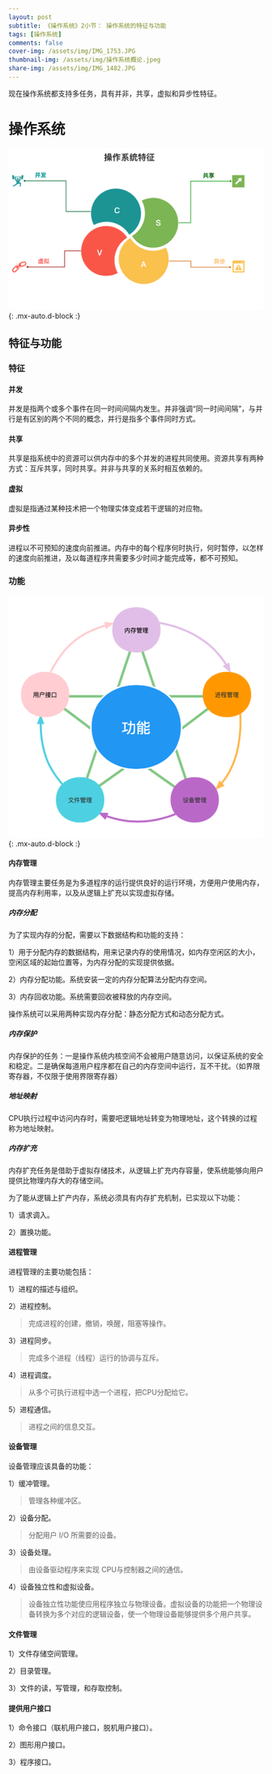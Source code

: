 ```yaml
---
layout: post
subtitle: 《操作系统》2小节： 操作系统的特征与功能
tags: [操作系统]
comments: false
cover-img: /assets/img/IMG_1753.JPG
thumbnail-img: /assets/img/操作系统概论.jpeg
share-img: /assets/img/IMG_1482.JPG
---
```


现在操作系统都支持多任务，具有并非，共享，虚拟和异步性特征。

# 操作系统

![操作系统-特征.png](../assets/img/操作系统-特征.png){: .mx-auto.d-block :}

##  特征与功能

###  特征

#### 并发
并发是指两个或多个事件在同一时间间隔内发生。并非强调“同一时间间隔”，与并行是有区别的两个不同的概念，并行是指多个事件同时方式。
#### 共享
共享是指系统中的资源可以供内存中的多个并发的进程共同使用。资源共享有两种方式：互斥共享，同时共享。并非与共享的关系时相互依赖的。
#### 虚拟
虚拟是指通过某种技术把一个物理实体变成若干逻辑的对应物。
#### 异步性
进程以不可预知的速度向前推进。内存中的每个程序何时执行，何时暂停，以怎样的速度向前推进，及以每道程序共需要多少时间才能完成等，都不可预知。

### 功能

![操作系统-功能.png](../assets/img/操作系统-功能.png){: .mx-auto.d-block :}

#### 内存管理

内存管理主要任务是为多道程序的运行提供良好的运行环境，方便用户使用内存，提高内存利用率，以及从逻辑上扩充以实现虚拟存储。

##### 内存分配   

为了实现内存的分配，需要以下数据结构和功能的支持：

1）用于分配内存的数据结构，用来记录内存的使用情况，如内存空闲区的大小，空闲区域的起始位置等，为内存分配的实现提供依据。

2）内存分配功能。系统安装一定的内存分配算法分配内存空间。

3）内存回收功能。系统需要回收被释放的内存空间。


操作系统可以采用两种实现内存分配：静态分配方式和动态分配方式。

##### 内存保护

内存保护的任务：一是操作系统内核空间不会被用户随意访问，以保证系统的安全和稳定。二是确保每道用户程序都在自己的内存空间中运行，互不干扰。（如界限寄存器，不仅限于使用界限寄存器）

##### 地址映射
CPU执行过程中访问内存时，需要吧逻辑地址转变为物理地址，这个转换的过程称为地址映射。

##### 内存扩充
内存扩充任务是借助于虚拟存储技术，从逻辑上扩充内存容量，使系统能够向用户提供比物理内存大的存储空间。

为了能从逻辑上扩产内存，系统必须具有内存扩充机制，已实现以下功能：

1）请求调入。

2）置换功能。

#### 进程管理
进程管理的主要功能包括：

1）进程的描述与组织。

2）进程控制。
> 完成进程的创建，撤销，唤醒，阻塞等操作。

3）进程同步。
> 完成多个进程（线程）运行的协调与互斥。

4）进程调度。
> 从多个可执行进程中选一个进程，把CPU分配给它。

5）进程通信。
> 进程之间的信息交互。

#### 设备管理
设备管理应该具备的功能：

1）缓冲管理。
> 管理各种缓冲区。

2）设备分配。
> 分配用户 I/O 所需要的设备。

3）设备处理。
> 由设备驱动程序来实现 CPU与控制器之间的通信。

4）设备独立性和虚拟设备。
> 设备独立性功能使应用程序独立与物理设备。虚拟设备的功能把一个物理设备转换为多个对应的逻辑设备，使一个物理设备能够提供多个用户共享。

#### 文件管理

1）文件存储空间管理。

2）目录管理。

3）文件的读，写管理，和存取控制。

#### 提供用户接口
1）命令接口（联机用户接口，脱机用户接口）。

2）图形用户接口。

3）程序接口。